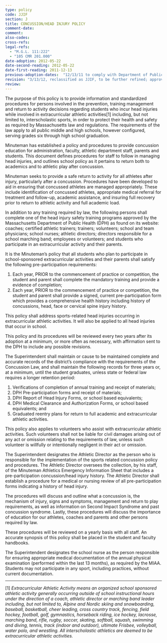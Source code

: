 ```yaml
---
type: policy
code: JJIF
section: J
title: CONCUSSION/HEAD INJURY POLICY
comment-date:
comment:
also-codes:
cross-refs:
legal-refs:
  - "M.G.L. 111:222"
  - "105 CMR 201.000"
date-adoption: 2012-05-22
date-second-reading: 2012-05-22
date-first-reading: 2011-12-13
previous-adoption-dates:  "12/13/11 to comply with Department of Public Health regulation 105 CMR  201.000"
revision: "3/13/12, reclassified as JJIF, to be further refined; approved as Third reading 5/8/12; reviewed by counsel and approved as Fourth reading 5/22/12."
review: 
---
```


The purpose of this policy is to provide information and standardized procedures for persons involved in the prevention, training management and return to activity decisions regarding students who incur head injuries while involved in extracurricular athletic activities[1] including, but not limited to, interscholastic sports, in order to protect their health and safety as required by Massachusetts law and regulations.  The requirements of the law apply to all public middle and high schools, however configured, serving grades six through high school graduation.  

Minuteman has established a policy and procedures to provide concussion education for administration, faculty, athletic department staff, parents and students. This document defines procedures for staff to follow in managing head injuries, and outlines school policy as it pertains to return both to academics and to athletic play after concussion.
  	
Minuteman seeks to provide a safe return to activity for all athletes after injury, particularly after a concussion. Procedures have been developed to aid in ensuring that concussed athletes are managed appropriately. These include identification of concussed athletes, appropriate medical referral for treatment and follow-up, academic assistance, and insuring full recovery prior to return to athletic activity and full academic load.
 
In addition to any training required by law, the following persons shall complete one of the head injury safety training programs approved by the Massachusetts Department of Public Health (DPH) as found on its website: coaches; certified athletic trainers; trainers; volunteers; school and team physicians; school nurses; athletic directors; directors responsible for a school marching band; employees or volunteers; and students who participate in an extracurricular activity and their parents.

It is the Minuteman’s policy that all students who plan to participate in school-sponsored extracurricular activities and their parents shall satisfy the following pre-participation requirements:

1.	Each year, PRIOR to the commencement of practice or competition, the student and parent shall complete the mandatory training and provide a evidence of completion;
2.	Each year, PRIOR to the commencement of practice or competition, the student and parent shall provide a signed, current pre-participation form which provides a comprehensive health history including history of concussions, head, face or cervical spine injury history.

This policy shall address sports-related head injuries occurring in extracurricular athletic activities.  It will also be applied to all head injuries that occur in school.

This policy and its procedures will be reviewed every two years after its adoption at a minimum, or more often as necessary, with affirmation sent to the DPH to include any possible revisions.

The Superintendent shall maintain or cause to be maintained complete and accurate records of the district’s compliance with the requirements of the Concussion Law, and shall maintain the following records for three years or, at a minimum, until the student graduates, unless state or federal law requires a longer retention period:

1.	Verifications of completion of annual training and receipt of materials;
2.	DPH Pre-participation forms and receipt of materials;
3.	DPH Report of Head Injury Forms, or school based equivalents;
4.	DPH Medical Clearance and Authorization Forms, or school based equivalents; and
5.	Graduated reentry plans for return to full academic and extracurricular athletic activities.

This policy also applies to volunteers who assist with extracurricular athletic activities.  Such volunteers shall not be liable for civil damages arising out of any act or omission relating to the requirements of law, unless such volunteer is willfully or intentionally negligent in their act or omission.

The Superintendent designates the Athletic Director as the person who is responsible for the implementation of the sports related concussion policy and procedures. The Athletic Director oversees the collection, by his staff, of the Minuteman Athletics Emergency Information Sheet that includes a pre-participation concussion/head injury history.  The Athletic Director shall establish a procedure for a medical or nursing review of all pre-participation forms indicating a history of head injury.

The procedures will discuss and outline what a concussion is, the mechanism of injury, signs and symptoms, management and return to play requirements, as well as information on Second Impact Syndrome and past concussion syndrome.  Lastly, these procedures will discuss the importance of education for our athletes, coaches and parents and other persons required by law.

These procedures will be reviewed on a yearly basis with all staff.  An accurate synopsis of this policy shall be placed in the student and faculty handbooks.

The Superintendent designates the school nurse as the person responsible for ensuring appropriate medical documentation of  the annual physical examination (performed within the last 13 months), as required by the MIAA. Students may not participate in any sport, including practices, without current documentation.

-------

[1]  *Extracurricular Athletic Activity means an organized school sponsored athletic activity generally occurring outside of school instructional hours under the direction of a coach, athletic director or marching band leader including, but not limited to, Alpine and Nordic skiing and snowboarding, baseball, basketball, cheer leading, cross country track, fencing, field hockey, football, golf, gymnastics, horseback riding, ice hockey, lacrosse, marching band, rifle, rugby, soccer, skating, softball, squash, swimming and diving, tennis, track (indoor and outdoor), ultimate Frisbee, volleyball, water polo, and wrestling. All interscholastic athletics are deemed to be extracurricular athletic activities.*